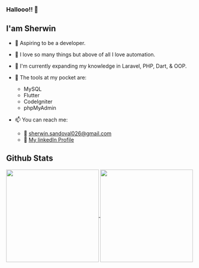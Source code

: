 ### Hallooo!! 👋

## I'am Sherwin

- 🤵 Aspiring to be a developer.
- 💖 I love so many things but above of all I love automation.
- 🧠 I'm currently expanding my knowledge in Laravel, PHP, Dart, & OOP.
- 🧰 The tools at my pocket are: 
  - MySQL
  - Flutter
  - CodeIgniter
  - phpMyAdmin


- 📫 You can reach me: 
  - 📧 [sherwin.sandoval026@gmail.com](mailto:sherwin.sandoval026@gmail.com)
  - 🔗 [My linkedIn Profile](https://www.linkedin.com/feed/)
 

## Github Stats
<a href="https://github.com/anuraghazra/github-readme-stats">
  <img height="250"  align="center" src="https://github-readme-stats.vercel.app/api?username=eSmooothie&show_icons=true&theme=dracula" />
</a>
<a href="https://github.com/anuraghazra/convoychat">
  <img height="250" align="center" src="https://github-readme-stats.vercel.app/api/top-langs/?username=eSmooothie&layout=compact" />
</a>

